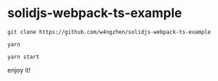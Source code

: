 # solidjs-webpack-ts-example

```shell
git clone https://github.com/w4ngzhen/solidjs-webpack-ts-example
```

```shell
yarn
```

```shell
yarn start
```

enjoy it!